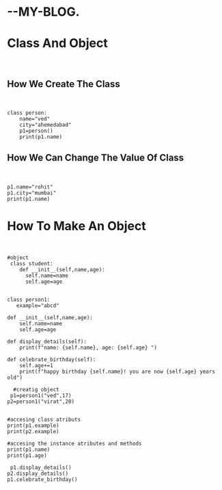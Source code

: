 <!DOCTYPE html>
<html lang="en">
<head>
    <meta charset="UTF-8">
    <meta name="viewport" content="width=device-width, initial-scale=1.0">
    <h1>--MY-BLOG.</h1>
    <h1>Class And Object</h1><br>
    
 <h2>How We Create The Class</h2><br>
 
    class person:
        name="ved"
        city="ahemedabad"
        p1=person()
        print(p1.name)
    
<h2>How We Can Change The Value Of Class</h2><br>
    
    p1.name="rohit"
    p1.city="mumbai"
    print(p1.name) 

<h1>How To Make An Object</h1><br>

    #object
     class student:
        def __init__(self,name,age):
          self.name=name
          self.age=age


    class person1:
       example="abcd"

    def __init__(self,name,age):
        self.name=name
        self.age=age

    def display_details(self):
        print(f"name: {self.name}, age: {self.age} ")

    def celebrate_birthday(self):
        self.age+=1
        print(f"happy birthday {self.name}! you are now {self.age} years old")

      #creatig object
     p1=person1("ved",17)
    p2=person1("virat",20)


    #accesing class atributs
    print(p1.example)
    print(p2.example)

    #accesing the instance atributes and methods
    print(p1.name)
    print(p1.age)

     p1.display_details()
    p2.display_details()
    p1.celebrate_birthday()

</head>
<body>
    
</body>
</html>
